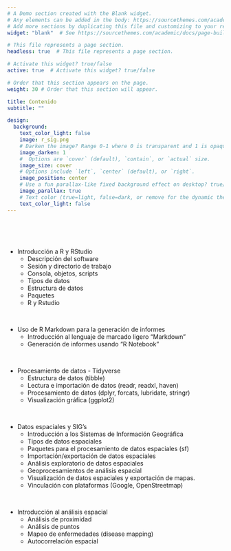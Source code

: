 ```yaml
---
# A Demo section created with the Blank widget.
# Any elements can be added in the body: https://sourcethemes.com/academic/docs/writing-markdown-latex/
# Add more sections by duplicating this file and customizing to your requirements.
widget: "blank"  # See https://sourcethemes.com/academic/docs/page-builder/

# This file represents a page section.
headless: true  # This file represents a page section.

# Activate this widget? true/false
active: true  # Activate this widget? true/false

# Order that this section appears on the page.
weight: 30 # Order that this section will appear.

title: Contenido
subtitle: ""

design:
  background:
    text_color_light: false
    image: r_sig.png
    # Darken the image? Range 0-1 where 0 is transparent and 1 is opaque.
    image_darken: 1
    #  Options are `cover` (default), `contain`, or `actual` size.
    image_size: cover
    # Options include `left`, `center` (default), or `right`.
    image_position: center
    # Use a fun parallax-like fixed background effect on desktop? true/false
    image_parallax: true
    # Text color (true=light, false=dark, or remove for the dynamic theme color).
    text_color_light: false
---
```


<br>


<br>


<br>


* Introducción a R y RStudio
  * Descripción del software
  * Sesión y directorio de trabajo
  * Consola, objetos, scripts
  * Tipos de datos
  * Estructura de datos
  * Paquetes
  * R y Rstudio

<br>

* Uso de R Markdown para la generación de informes
  * Introducción al lenguaje de marcado ligero “Markdown”
  * Generación de informes usando “R Notebook”

<br>

* Procesamiento de datos - Tidyverse
  * Estructura de datos (tibble)
  * Lectura e importación de datos (readr, readxl, haven)
  * Procesamiento de datos (dplyr, forcats, lubridate, stringr)
  * Visualización gráfica (ggplot2)

<br>

* Datos espaciales y SIG’s
  * Introducción a los Sistemas de Información Geográfica
  * Tipos de datos espaciales
  * Paquetes para el procesamiento de datos espaciales (sf)
  * Importación/exportación de datos espaciales
  * Análisis exploratorio de datos espaciales
  * Geoprocesamientos de análisis espacial
  * Visualización de datos espaciales y exportación de mapas.
  * Vinculación con plataformas (Google, OpenStreetmap)

<br>

* Introducción al análisis espacial
  * Análisis de proximidad
  * Análisis de puntos
  * Mapeo de enfermedades (disease mapping)
  * Autocorrelación espacial
